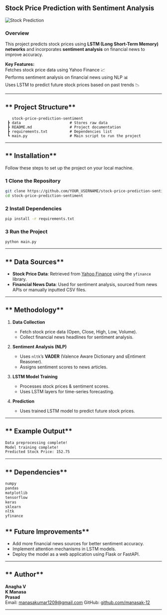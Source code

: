 ## **Stock Price Prediction with Sentiment Analysis**  

![Stock Prediction](https://cdn.analyticsvidhya.com/wp-content/uploads/2021/07/21894download.jpg)  

### **Overview**  
This project predicts stock prices using **LSTM (Long Short-Term Memory) networks** and incorporates **sentiment analysis** on financial news to improve accuracy.  

**Key Features:**  
 Fetches stock price data using Yahoo Finance 📈  
 Performs sentiment analysis on financial news using NLP 📊  
 Uses LSTM to predict future stock prices based on past trends 📉  

---

## ** Project Structure**
```
   stock-price-prediction-sentiment
 ┣ data                      # Stores raw data
 ┣ README.md                 # Project documentation
 ┣ requirements.txt          # Dependencies list
 ┗ main.py                   # Main script to run the project
```

---

## ** Installation**
Follow these steps to set up the project on your local machine.  

### **1️ Clone the Repository**
```sh
git clone https://github.com/YOUR_USERNAME/stock-price-prediction-sentiment.git
cd stock-price-prediction-sentiment
```

### **2️ Install Dependencies**
```sh
pip install -r requirements.txt
```

### **3️ Run the Project** 
  ```
  python main.py
  ```

---

## ** Data Sources**
- **Stock Price Data**: Retrieved from [Yahoo Finance](https://finance.yahoo.com/) using the `yfinance` library.  
- **Financial News Data**: Used for sentiment analysis, sourced from news APIs or manually inputted CSV files.

---

## ** Methodology**
1. **Data Collection**  
   - Fetch stock price data (Open, Close, High, Low, Volume).  
   - Collect financial news headlines for sentiment analysis.  

2. **Sentiment Analysis (NLP)**  
   - Uses `nltk`’s **VADER** (Valence Aware Dictionary and sEntiment Reasoner).  
   - Assigns sentiment scores to news articles.  

3. **LSTM Model Training**  
   - Processes stock prices & sentiment scores.  
   - Uses LSTM layers for time-series forecasting.  

4. **Prediction**  
   - Uses trained LSTM model to predict future stock prices.  

---

## ** Example Output**
```sh
Data preprocessing complete!
Model training complete!
Predicted Stock Price: 152.75
```

---

## ** Dependencies**
```txt
numpy
pandas
matplotlib
tensorflow
keras
sklearn
nltk
yfinance
```

## ** Future Improvements**
-  Add more financial news sources for better sentiment accuracy.  
-  Implement attention mechanisms in LSTM models.  
-  Deploy the model as a web application using Flask or FastAPI.  

---

## ** Author**
**Anagha V**  
**K Manasa**  
**Prasad**  
 Email: manasakumar1209@gmail.com 
 GitHub: [github.com/manasak-12](https://github.com/manasak-12)  

---
